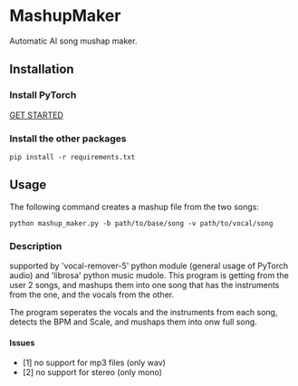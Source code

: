# MashupMaker

Automatic AI song mushap maker.

## Installation

### Install PyTorch
[GET STARTED](https://pytorch.org/get-started/locally/)

### Install the other packages
```
pip install -r requirements.txt
```

## Usage
The following command creates a mashup file from the two songs:

```
python mashup_maker.py -b path/to/base/song -v path/to/vocal/song
```

### Description

supported by 'vocal-remover-5' python module (general usage of PyTorch audio) and 'librosa' python music mudole.
This program is getting from the user 2 songs, and mashups them into one song that has the instruments from the one, and the vocals from the other.

The program seperates the vocals and the instruments from each song, detects the BPM and Scale, and mushaps them into onw full song.


#### Issues

- [1] no support for mp3 files (only wav)
- [2] no support for stereo (only mono)
